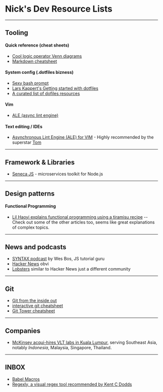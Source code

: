 # Nick's Dev Resource Lists
-----
## Tooling
#### Quick reference (cheat sheets)
- [Cool logic operator Venn diagrams](https://cdn2.macworld.co.uk/cmsdata/slideshow/3646544/logic_thumb800.jpg)
- [Markdown cheatsheet](https://github.com/adam-p/markdown-here/wiki/Markdown-Cheatsheet)
#### System config (.dotfiles bizness)
- [Sexy bash prompt](https://github.com/twolfson/sexy-bash-prompt)
- [Lars Kappert's Getting started with dotfiles](https://medium.com/@webprolific/getting-started-with-dotfiles-43c3602fd789)
- [A curated list of dofiles resources](https://github.com/webpro/awesome-dotfiles)
#### Vim
- [ALE (async lint engine)](https://github.com/w0rp/ale)
#### Text editing / IDEs
- [Asynchronous Lint Engine (ALE) for VIM](https://github.com/w0rp/ale) - Highly recommended by the superstar [Tom](https://github.com/tmkelly28)

-----
## Framework & Libraries
- [Seneca JS](http://senecajs.org/) - microservices toolkit for Node.js 

-----
## Design patterns

#### Functional Programming
- [Lil Haoyi explains functional programming using a tiramisu recipe](http://www.lihaoyi.com/post/WhatsFunctionalProgrammingAllAbout.html) -- Check out some of the other articles too, seems like great explanations of complex topics.

-----
## News and podcasts
- [SYNTAX podcast](https://syntax.fm/) by Wes Bos, JS tutorial guru
- [Hacker News](https://news.ycombinator.com/) obvi
- [Lobsters](https://lobste.rs/) similar to Hacker News just a different community

-----
## Git
- [Git from the inside out](https://maryrosecook.com/blog/post/git-from-the-inside-out-talk)
- [interactive git cheatsheet](http://ndpsoftware.com/git-cheatsheet.html#loc=local_repo;)
- [Git Tower cheatsheet](https://www.git-tower.com/blog/content/posts/54-git-cheat-sheet/git-cheat-sheet-large01.png)

----- 
## Companies
- [McKinsey acqui-hires VLT labs in Kuala Lumpur](http://www.mckinsey.com/about-us/new-at-mckinsey-blog/this-week-vlt-labs-joins-mckinsey-digital-labs), serving Southeast Asia, notably _Indonesia_, Malaysia, Singapore, Thailand.
 
-----
## INBOX
- [Babel Macros](https://babeljs.io/blog/2017/09/11/zero-config-with-babel-macros)
- [Regexly, a visual regex tool recommended by Kent C Dodds](https://regexly.chipto.io)
